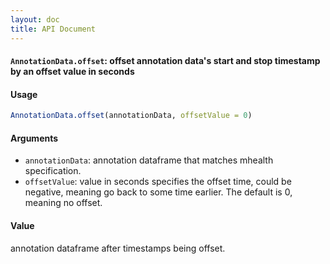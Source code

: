 ```yaml
---
layout: doc
title: API Document
---
```


#### `AnnotationData.offset`: offset annotation data's start and stop timestamp by an offset value in seconds ####

#### Usage ####

```r
AnnotationData.offset(annotationData, offsetValue = 0)
```

#### Arguments ####

* `annotationData`: annotation dataframe that matches mhealth specification.
* `offsetValue`: value in seconds specifies the offset time, could be negative, meaning go back to some time earlier. The default is 0, meaning no offset.


#### Value ####


 annotation dataframe after timestamps being offset.


